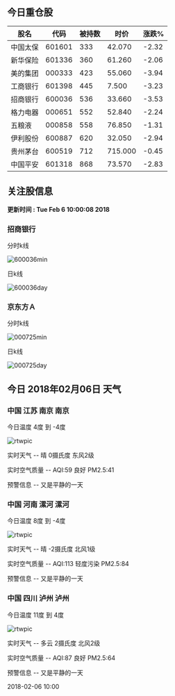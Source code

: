 
## 今日重仓股 

|股名|代码|被持数|时价|涨跌%|
|---|---|---|---|---|
|中国太保|601601|333|42.070|-2.32|
|新华保险|601336|360|61.260|-2.06|
|美的集团|000333|423|55.060|-3.94|
|工商银行|601398|445|7.500|-3.23|
|招商银行|600036|536|33.660|-3.53|
|格力电器|000651|552|52.840|-2.24|
|五粮液|000858|558|76.850|-1.31|
|伊利股份|600887|620|32.050|-2.94|
|贵州茅台|600519|712|715.000|-0.45|
|中国平安|601318|868|73.570|-2.83|

## 关注股信息
**更新时间 : Tue Feb  6 10:00:08 2018**
### 招商银行 
分时k线

![600036min](http://image.sinajs.cn/newchart/min/n/sh600036.gif)

日k线

![600036day](http://image.sinajs.cn/newchart/daily/n/sh600036.gif)

### 京东方Ａ 
分时k线

![000725min](http://image.sinajs.cn/newchart/min/n/sz000725.gif)

日k线

![000725day](http://image.sinajs.cn/newchart/daily/n/sz000725.gif)
## 今日 2018年02月06日 天气
### 中国 江苏 南京 南京

今日温度 4度 到 -4度

![rtwpic](http://app1.showapi.com/weather/icon/day/00.png)

实时天气 -- 晴 0摄氏度 东风2级

实时空气质量 -- AQI:59 良好 PM2.5:41

预警信息 -- 又是平静的一天
    
### 中国 河南 漯河 漯河

今日温度 8度 到 -4度

![rtwpic](http://app1.showapi.com/weather/icon/day/00.png)

实时天气 -- 晴 -2摄氏度 北风1级

实时空气质量 -- AQI:113 轻度污染 PM2.5:84

预警信息 -- 又是平静的一天
    
### 中国 四川 泸州 泸州

今日温度 11度 到 4度

![rtwpic](http://app1.showapi.com/weather/icon/day/01.png)

实时天气 -- 多云 2摄氏度 北风2级

实时空气质量 -- AQI:87 良好 PM2.5:64

预警信息 -- 又是平静的一天
    
2018-02-06 10:00